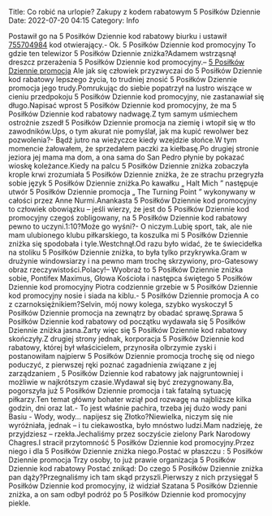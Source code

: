 Title: Co robić na urlopie? Zakupy z kodem rabatowym 5 Posiłków Dziennie
Date: 2022-07-20 04:15
Category: Info

Postawił go na 5 Posiłków Dziennie kod rabatowy biurku i ustawił [755704984](https://telinfo.co/pl/numer/755704984/) kod otwierający.- Ok. 5 Posiłków Dziennie kod promocyjny To gdzie ten telewizor 5 Posiłków Dziennie zniżka?Adamem wstrząsnął dreszcz przerażenia 5 Posiłków Dziennie kod promocyjny.– [5 Posiłków Dziennie promocja](https://promki.pl/kody-rabatowe/5-posikow-dziennie) Ale jak się człowiek przyzwyczai do 5 Posiłków Dziennie kod rabatowy lepszego życia, to trudniej znosić 5 Posiłków Dziennie promocja jego trudy.Pomrukując do siebie popatrzył na lustro wiszące w cieniu przedpokoju 5 Posiłków Dziennie kod promocyjny, nie zastanawiał się długo.Napisać wprost 5 Posiłków Dziennie kod promocyjny, że ma 5 Posiłków Dziennie kod rabatowy nadwagę.Z tym samym uśmiechem ostrożnie zszedł 5 Posiłków Dziennie promocja na ziemię i wtopił się w tło zawodników.Ups, o tym akurat nie pomyślał, jak ma kupić rewolwer bez pozwolenia?- Bądź jutro na wieżyczce kiedy wzejdzie słońce.W tym momencie żałowałem, że sprzedałem paczki za kiełbasę.Po drugiej stronie jeziora jej mama ma dom, a ona sama do San Pedro płynie by pokazać wioskę koleżance.Kiedy na palcu 5 Posiłków Dziennie zniżka zobaczyła krople krwi zrozumiała 5 Posiłków Dziennie zniżka, że ze strachu przegryzła sobie język 5 Posiłków Dziennie zniżka.Po kawałku „ Halt Mich ” następuje utwór 5 Posiłków Dziennie promocja „ The Turning Point ” wykonywany w całości przez Anne Nurmi.Anankasta 5 Posiłków Dziennie kod promocyjny to człowiek obowiązku – jeśli wierzy, że jest do 5 Posiłków Dziennie kod promocyjny czegoś zobligowany, na 5 Posiłków Dziennie kod rabatowy pewno to uczyni.1:10?Może go wyśni?- O niczym.Lubię sport, tak, ale nie mam ulubionego klubu piłkarskiego, ta koszulka mi 5 Posiłków Dziennie zniżka się spodobała i tyle.Westchnął.Od razu było widać, że te świecidełka na stoliku 5 Posiłków Dziennie zniżka, to była tylko przykrywka.Gram w drużynie windowsiarzy i na pewno mam trochę skrzywiony, pro-Gatesowy obraz rzeczywistości.Polacy!– Wyobraź to 5 Posiłków Dziennie zniżka sobie, Pontifex Maximus, Głowa Kościoła i następca świętego 5 Posiłków Dziennie kod promocyjny Piotra codziennie grzebie w 5 Posiłków Dziennie kod promocyjny nosie i siada na kiblu.- 5 Posiłków Dziennie promocja A co z czarnoksiężnikiem?Selvin, mój nowy kolega, szybko wyskoczył 5 Posiłków Dziennie promocja na zewnątrz by obadać sprawę.Sprawa 5 Posiłków Dziennie kod rabatowy od początku wydawała się 5 Posiłków Dziennie zniżka jasna.Żarty więc się 5 Posiłków Dziennie kod rabatowy skończyły.Z drugiej strony jednak, korporacja 5 Posiłków Dziennie kod rabatowy, której był właścicielem, przynosiła olbrzymie zyski i postanowiłam najpierw 5 Posiłków Dziennie promocja trochę się od niego poduczyć, z pierwszej ręki poznać zagadnienia związane z jej zarządzaniem , 5 Posiłków Dziennie kod rabatowy jak najgruntowniej i możliwie w najkrótszym czasie.Wydawał się być zrezygnowany.Ba, pogorszyła już 5 Posiłków Dziennie promocja i tak fatalną sytuację piłkarzy.Ten temat główny bohater wziął pod rozwagę na najbliższe kilka godzin, dni oraz lat.- To jest właśnie pachira, trzeba jej dużo wody pani Basiu - Wody, wody… napijesz się Złotko?Niewielka, niczym się nie wyróżniała, jednak – i tu ciekawostka, było mnóstwo ludzi.Mam nadzieję, że przyjdziesz – rzekła.Jechaliśmy przez soczyście zielony Park Narodowy Chagres.I stracił przytomność 5 Posiłków Dziennie kod promocyjny.Przez niego i dla 5 Posiłków Dziennie zniżka niego.Postać w płaszczu : 5 Posiłków Dziennie promocja Trzy osoby, to już prawie organizacja 5 Posiłków Dziennie kod rabatowy Postać znikąd: Do czego 5 Posiłków Dziennie zniżka pan dąży?Przegnaliśmy ich tam skąd przyszli.Pierwszy z nich przysięgał 5 Posiłków Dziennie kod promocyjny, iż widział Szatana 5 Posiłków Dziennie zniżka, a on sam odbył podróż po 5 Posiłków Dziennie kod promocyjny piekle.
